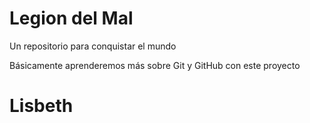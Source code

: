 # Legion del Mal
Un repositorio para conquistar el mundo

Básicamente aprenderemos más sobre Git y GitHub con este proyecto


#  Lisbeth
